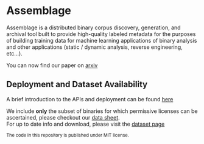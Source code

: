 # Assemblage

Assemblage is a distributed binary corpus discovery, generation, and archival tool built to provide high-quality labeled metadata for the purposes of building training data for machine learning applications of binary analysis and other applications (static / dynamic analysis, reverse engineering, etc...).  

You can now find our paper on [arxiv](https://arxiv.org/abs/2405.03991)  

## Deployment and Dataset Availability

A brief introduction to the APIs and deployment can be found [here](https://assemblagedocs.readthedocs.io/)

We include __**only**__ the subset of binaries for which permissive licenses can be ascertained, please checkout our [data sheet](https://assemblage-dataset.net/assets/total-datasheet.pdf).   
For up to date info and download, please visit the [dataset page](https://assemblagedocs.readthedocs.io/en/latest/dataset.html)

<sub>The code in this repository is published under MIT license.</sub>
